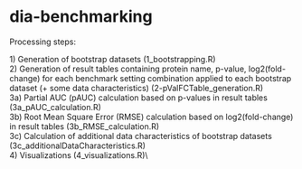 # dia-benchmarking

Processing steps:

1\) Generation of bootstrap datasets (1_bootstrapping.R)\
2\) Generation of result tables containing protein name, p-value, log2(fold-change) for each benchmark setting combination applied to each bootstrap dataset (+ some data characteristics) (2-pValFCTable_generation.R)\
3a) Partial AUC (pAUC) calculation based on p-values in result tables (3a_pAUC_calculation.R)\
3b) Root Mean Square Error (RMSE) calculation based on log2(fold-change) in result tables (3b_RMSE_calculation.R)\
3c) Calculation of additional data characteristics of bootstrap datasets (3c_additionalDataCharacteristics.R)\
4\) Visualizations (4_visualizations.R)\

